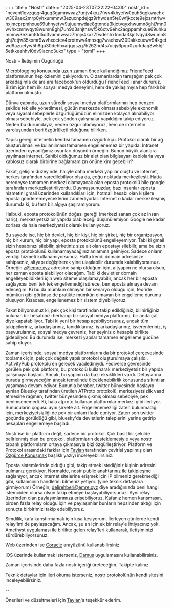 +++
title = "Nostr"
date = "2025-04-23T07:22:22-04:00"
nostr_id = "nevent1qvzqqqr4guq3gamnwvaz7tmjv4kxz7fwv4khyefw0puh5qgkwaehxw309aex2mrp0yhxummnw3ezucnpdejqz9rhwden5te0wfjkccte9ejxzmt4wvhxjmcprpmhxue69uhhyetvv9ujuumwdae8gtnnda3kjctvqyxhwumn8ghj7mn0wvhxcmmvqyt8wumn8ghj7un9d3shjtnswf5k6ctv9ehx2aqppamhxue69uhkummnw3ezumt0d5q3vamnwvaz7tmjv4kxz7fwdehhxtnnda3kjctvqyd8wumn8ghj7ctjw35kxmr9wvhxcctev4erxtnwv4mhxqg7waehxw309akkcuewv94kgetwd9azuetyw5h8gu30dehhxarjqqszg7h262hd4s7ucjy6pqp0zqrkdaq8w5hjf5etkkeahhvl0dv9lacnc3ukx"
type = "toml"
+++

Nostr - İletişimin Özgürlüğü

Microblogging konusunda uzun zaman önce kullandığımız FriendFeed platformunun hep özlemini çekiyordum. O zamanlardan tanıştığım pek çok arkadaşımla de ara ara facebook'un öldürdüğü FriendFeed'i anar dururuz. Bizim için hem ilk sosyal medya deneyimi, hem de yaklaşımıyla hep farklı bir platform olmuştu. 

Dünya çapında, uzun süredir sosyal medya platformlarının hep benzeri şekilde tek elle yönetilmesi, gücün merkezde olması sebebiyle ekonomik veya siyasal sebeplerle özgürlüğümüzün elimizden kolayca alınabiliyor olması sebebiyle, pek çok yönden çalışmalar yapıldığını takip ediyoruz. Neden bu durumdayız, neden özgür olamıyoruz, hem de internetin varoluşundan beri özgürlükçü olduğunu bilirken. 

Yapısı gereği internetin kendisi tamamen özgürlükçü. Protokol olarak bir ağ oluşturulması ve kullanılması tamamen engellenemez bir yapıda. Intranet üzerinden oynadığımız oyunları düşünün örneğin. Bunun büyük alanlara yayılması internet. Sahibi olduğumuz bir alet olan bilgisayarı kablolarla veya kablosuz olarak birbirine bağlamamızın önüne kim geçebilir? 

Fakat, gelişim düzeyinde, haliyle daha merkezi yapılar oluştu ve internet, herkes tarafından varedilebiliyor olsa da, çoğu noktada merkezileşti. Hatta neredeyse tamamen merkezi olamayacak olan eposta protokolü bile google tarafından merkezileştiriliyordu. Duymuşsunuzdur, bazı insanlar eposta hizmetini gmail üzerinden kullandıkları için, hotmail hesabı olan kişilere eposta gönderemeyeceklerini zannediyorlar. İnternet o kadar merkezileşmiş durumda ki, bu tarz bir algıya şaşıramıyorum. 

Halbuki, eposta protokolünün doğası gereği (merkezi sanan çok az insan hariç), merkeziyetsiz bir yapıda olabileceği düşünülemiyor. Google ne kadar zorlasa da hala merkeziyetsiz olarak kullanıyoruz. 

Bu sayede ise, hiç bir devlet, hiç bir kişi, hiç bir şirket, hiç bir organizasyon, hiç bir kurum, hiç bir yapı, eposta protokolünü engelleyemiyor. Tabi ki gmail sizin hesabınızı silebilir, şirketiniz size ait olan epostayı silebilir, ama bu sizin eposta protokolünü kullanamayacağınız anlamına gelmiyor. Sadece onların verdiği hizmeti kullanamıyorsunuz. Hatta kendi domain adresinize sahipseniz, altyapı değiştirerek yine ulaşılabilir durumda kalabiliyorsunuz. Örneğin z@emre.xyz adresine sahip olduğum için, altyapım ne olursa olsun, her zaman eposta alabiliyor olacağım. Tabi ki devletler domain engelleyebildikleri için web siteme ulaşılamayabilir, ancak her bir eposta sağlayıcısı beni tek tek engellemediği sürece, ben eposta almaya devam edeceğim. Ki bu da mümkün olmayan bir senaryo olduğu için, teoride mümkün gibi görünse de pratikte mümkün olmayan bir engelleme durumu oluşuyor. Kısacası, engellenemez bir sistem diyebiliyoruz. 

Fakat biliyorsunuz ki, pek çok kişi tarafından takip edildiğiniz, bilinirliğiniz bulunan bir hesabınızı herhangi bir sosyal medya platformu, bir anda çat diye kapatabiliyor. Tabi ki yeni bir hesap açabiliyorsunuz, ancak tüm takipçileriniz, arkadaşlarınız, tanıdıklarınız, iş arkadaşlarınız, işverenleriniz, iş başvurularınız, sosyal medya çevreniz, her şeyiniz o hesapla birlikte gidebiliyor. Bu durumda ise, merkezi yapılar tamamen engelleme gücüne sahip oluyor.  

Zaman içerisinde, sosyal medya platformlarını da bir protokol çerçevesinde toplamak için, pek çok dağıtık yapılı protokol oluşturulmaya çalışıldı. ActivityPub protokolü en gelecek vaadediniydi. Fediverse çevresinde görülen pek çok platform, bu protokolü kullanarak merkeziyetsiz bir yapıda çalışmaya başladı. Ancak, bu yapının da bazı eksiklikleri vardı. Detaylarına burada girmeyeceğim ancak temelinde ölçeklenebilirlik konusunda sıkıntılar yaşamaya devam ediyor. Bununla beraber, twitter bünyesinde başlayıp ayrılan Bluesky tarafından üretilen ATProto protokolü, merkeziyetsizlik vaad etmesine rağmen, twitter bünyesinden çıkmış olması sebebiyle, pek benimsenemedi. Ki, hala atproto kullanan platformlar merkezi gibi ilerliyor. Sunucuların çoğusu aynı şirkete ait. Engellenemezliği zaten bulunmadığı için, merkeziyetsizliği de pek bir anlam ifade etmiyor. Zaten son twitter göçünde görüldüğü gibi, bluesky'da devletlerin taleplerini yerine getirip hesapları engellemeye başladı. 

Nostr ise bir platform değil, sadece bir protokol. Çok basit bir şekilde belirlenmiş olan bu protokol, platformların desteklemesiyle veya nostr tabanlı platformların ortaya çıkmasıyla bizi özgürleştiriyor. Platform ve Protokol arasındaki farklar için [Taylan](https://njump.me/npub166l9t9ckan9yh6j8pku0stszkekt0s8uhqwvddz4qr92r9w0wxcs59u7c3) tarafından çevirisi yapılmış olan [Özgürce Konuşmak](https://www.yirmibir.org/blog/ozgurce-konusmak) başlıklı yazıyı inceleyebilirsiniz. 
 
Eposta sistemlerinde olduğu gibi, takip etmek istediğiniz kişinin adresini bulmanız gerekiyor. Normalde, nostr public anahtarınız ile takipleşme sağlanıyor, ancak internet sitelerine erişmek için IP bilmeniz gerekmediği gibi, kullanıcının handle'ını bilmeniz yetiyor. (yine teknik detaylara girmiyorum) Örneğin, delirehberi@emre.xyz diye aradığınızda beni hangi istemciden olursa olsun takip etmeye başlayabiliyorsunuz. Aynı relay üzerinden olan paylaşımlarımıza erişebiliyoruz. Kafanız hemen karışmasın, birden fazla relay olduğu için ve paylaşımlar bunların hepsinden aktığı için sonuçta birbirimizi takip edebiliyoruz. 


Şimdilik, kafa karıştırmamak için kısa kesiyorum. İlerleyen günlerde kendi relay'imi de paylaşacağım. Ancak, şu an için ek bir relay'e ihtiyacınız yok. Amethyst uygulaması ile birlikte gelen relay'leri kullanarak, iletişiminizi sürdürebiliyorsunuz. 

Web üzerinden ise [Coracle](https://coracle.social/people/nprofile1qythwumn8ghj7emvda3xzmpwwfjkccte9eex2ep0qyf8wumn8ghj7mn0wd68yv339e3k7mf0qy2hwumn8ghj7un9d3shjtn9d4ex2tnc09az7qpqgmeu0wenescpjpymwmwgnkaedc6vy3aamf5tdtvxxf5z0yll3gdq5ead4v) arayüzünü kullanabilirsiniz. 

IOS üzerinde kullanmak isterseniz, [Damus](https://apps.apple.com/us/app/damus/id6445784580) uygulamasını kullanabilirsiniz.

Zaman içerisinde daha fazla nostr içeriği üreteceğim. Takipte kalınız. 

Teknik detaylar için ileri okuma isterseniz, [nostr](https://nostr.com/) protokolünün kendi sitesini inceleyebilirsiniz.


--


Önerileri ve düzeltmeleri için [Taylan](https://njump.me/npub166l9t9ckan9yh6j8pku0stszkekt0s8uhqwvddz4qr92r9w0wxcs59u7c3)'a teşekkür ederim.
